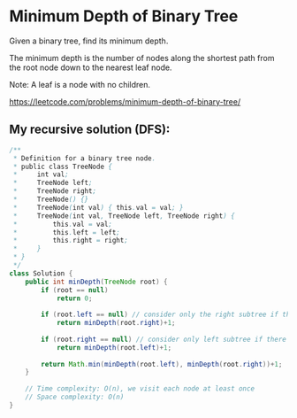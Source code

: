 # Minimum Depth of Binary Tree

Given a binary tree, find its minimum depth.

The minimum depth is the number of nodes along the shortest path from the root node down to the nearest leaf node.

Note: A leaf is a node with no children.

https://leetcode.com/problems/minimum-depth-of-binary-tree/

## My recursive solution (DFS):

```Java
/**
 * Definition for a binary tree node.
 * public class TreeNode {
 *     int val;
 *     TreeNode left;
 *     TreeNode right;
 *     TreeNode() {}
 *     TreeNode(int val) { this.val = val; }
 *     TreeNode(int val, TreeNode left, TreeNode right) {
 *         this.val = val;
 *         this.left = left;
 *         this.right = right;
 *     }
 * }
 */
class Solution {
    public int minDepth(TreeNode root) {
        if (root == null)
            return 0;
        
        if (root.left == null) // consider only the right subtree if there is no left subtree
            return minDepth(root.right)+1;
        
        if (root.right == null) // consider only left subtree if there is no right subtree
            return minDepth(root.left)+1;
        
        return Math.min(minDepth(root.left), minDepth(root.right))+1;
    }
    
    // Time complexity: O(n), we visit each node at least once
    // Space complexity: O(n)
}
```

